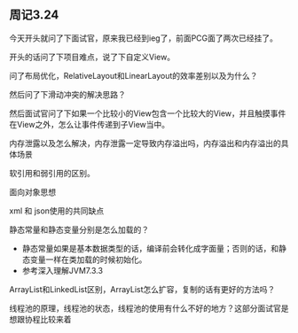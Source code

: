 ## 周记3.24



今天开头就问了下面试官，原来我已经到ieg了，前面PCG面了两次已经挂了。

开头的话问了下项目难点，说了下自定义View。

问了布局优化，RelativeLayout和LinearLayout的效率差别以及为什么？

然后问了下滑动冲突的解决思路？

然后面试官问了下如果一个比较小的View包含一个比较大的View，并且触摸事件在View之外，怎么让事件传递到子View当中。

内存泄露以及怎么解决，内存泄露一定导致内存溢出吗，内存溢出和内存溢出的具体场景

软引用和弱引用的区别。

面向对象思想

xml 和 json使用的共同缺点

静态常量和静态变量分别是怎么加载的？

+ 静态常量如果是基本数据类型的话，编译前会转化成字面量；否则的话，和静态变量一样在类加载的时候初始化。
+ 参考深入理解JVM7.3.3

ArrayList和LinkedList区别，ArrayList怎么扩容，复制的话有更好的方法吗？

线程池的原理，线程池的状态，线程池的使用有什么不好的地方？这部分面试官是想跟协程比较来着



